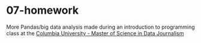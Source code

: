 # 07-homework
More Pandas/big data analysis made during an introduction to programming class at the [Columbia University - Master of Science in Data Journalism](https://journalism.columbia.edu/ms-data-journalism)
